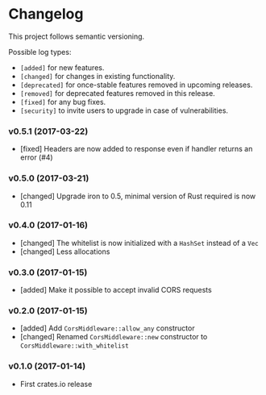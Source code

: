 # Changelog

This project follows semantic versioning.

Possible log types:

- `[added]` for new features.
- `[changed]` for changes in existing functionality.
- `[deprecated]` for once-stable features removed in upcoming releases.
- `[removed]` for deprecated features removed in this release.
- `[fixed]` for any bug fixes.
- `[security]` to invite users to upgrade in case of vulnerabilities.


### v0.5.1 (2017-03-22)

- [fixed] Headers are now added to response even if handler returns an error (#4)

### v0.5.0 (2017-03-21)

- [changed] Upgrade iron to 0.5, minimal version of Rust required is now 0.11

### v0.4.0 (2017-01-16)

- [changed] The whitelist is now initialized with a `HashSet` instead of a `Vec`
- [changed] Less allocations

### v0.3.0 (2017-01-15)

- [added] Make it possible to accept invalid CORS requests

### v0.2.0 (2017-01-15)

- [added] Add `CorsMiddleware::allow_any` constructor
- [changed] Renamed `CorsMiddleware::new` constructor to `CorsMiddleware::with_whitelist`

### v0.1.0 (2017-01-14)

- First crates.io release
